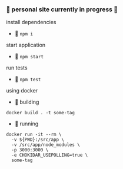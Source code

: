 ### 🍭 personal site currently in progress 🍭

install dependencies

- 🔧 `npm i`

start application

- 🚀 `npm start`

run tests

- 🧪 `npm test`

using docker

- 🐳  building

```
docker build . -t some-tag
```

- 🏃 running

```
docker run -it --rm \
  -v ${PWD}:/src/app \
  -v /src/app/node_modules \
  -p 3000:3000 \
  -e CHOKIDAR_USEPOLLING=true \
  some-tag
```